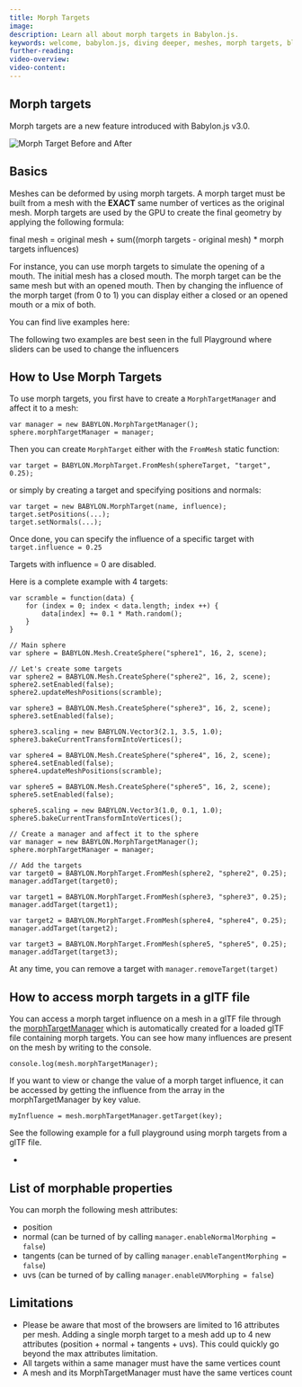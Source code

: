 ```yaml
---
title: Morph Targets
image: 
description: Learn all about morph targets in Babylon.js.
keywords: welcome, babylon.js, diving deeper, meshes, morph targets, blend shapes
further-reading:
video-overview:
video-content:
---
```


## Morph targets

Morph targets are a new feature introduced with Babylon.js v3.0.

![Morph Target Before and After](/img/how_to/morphtargets.jpg)

## Basics
Meshes can be deformed by using morph targets. A morph target must be built from a mesh with the **EXACT** same number of vertices as the original mesh.
Morph targets are used by the GPU to create the final geometry by applying the following formula:

final mesh = original mesh + sum((morph targets - original mesh) * morph targets influences)

For instance, you can use morph targets to simulate the opening of a mouth. The initial mesh has a closed mouth. The morph target can be the same mesh but with an opened mouth. Then by changing the influence of the morph target (from 0 to 1) you can display either a closed or an opened mouth or a mix of both.

You can find live examples here: 
<Playground id="#HPV2TZ#8" title="Animated Morph Targets" description="Simple example of animated morph targets."/>

The following two examples are best seen in the full Playground where sliders can be used to change the influencers
<Playground id="#HPV2TZ#2" title="Animated Morph Targets with Standard Material" description="Simple example of animated morph targets with standard material."/>  
<Playground id="#HPV2TZ#4" title="Animated Morph Targets with PBR Material" description="Simple example of animated morph targets with PBR material."/>

## How to Use Morph Targets
To use morph targets, you first have to create a `MorphTargetManager` and affect it to a mesh:

```
var manager = new BABYLON.MorphTargetManager();
sphere.morphTargetManager = manager;
```

Then you can create `MorphTarget` either with the `FromMesh` static function:

```
var target = BABYLON.MorphTarget.FromMesh(sphereTarget, "target", 0.25);
```

or simply by creating a target and specifying positions and normals:

```
var target = new BABYLON.MorphTarget(name, influence);
target.setPositions(...);
target.setNormals(...);
```

Once done, you can specify the influence of a specific target with `target.influence = 0.25`

Targets with influence = 0 are disabled.

Here is a complete example with 4 targets:

```
var scramble = function(data) {
    for (index = 0; index < data.length; index ++) {
        data[index] += 0.1 * Math.random();
    }
}

// Main sphere
var sphere = BABYLON.Mesh.CreateSphere("sphere1", 16, 2, scene);

// Let's create some targets
var sphere2 = BABYLON.Mesh.CreateSphere("sphere2", 16, 2, scene);
sphere2.setEnabled(false);
sphere2.updateMeshPositions(scramble);

var sphere3 = BABYLON.Mesh.CreateSphere("sphere3", 16, 2, scene);
sphere3.setEnabled(false);

sphere3.scaling = new BABYLON.Vector3(2.1, 3.5, 1.0);
sphere3.bakeCurrentTransformIntoVertices();

var sphere4 = BABYLON.Mesh.CreateSphere("sphere4", 16, 2, scene);
sphere4.setEnabled(false);
sphere4.updateMeshPositions(scramble);

var sphere5 = BABYLON.Mesh.CreateSphere("sphere5", 16, 2, scene);
sphere5.setEnabled(false);

sphere5.scaling = new BABYLON.Vector3(1.0, 0.1, 1.0);
sphere5.bakeCurrentTransformIntoVertices();    

// Create a manager and affect it to the sphere
var manager = new BABYLON.MorphTargetManager();
sphere.morphTargetManager = manager;

// Add the targets
var target0 = BABYLON.MorphTarget.FromMesh(sphere2, "sphere2", 0.25);
manager.addTarget(target0);

var target1 = BABYLON.MorphTarget.FromMesh(sphere3, "sphere3", 0.25);
manager.addTarget(target1);

var target2 = BABYLON.MorphTarget.FromMesh(sphere4, "sphere4", 0.25);
manager.addTarget(target2);   

var target3 = BABYLON.MorphTarget.FromMesh(sphere5, "sphere5", 0.25);
manager.addTarget(target3);      
```

At any time, you can remove a target with `manager.removeTarget(target)`

## How to access morph targets in a glTF file
You can access a morph target influence on a mesh in a glTF file through the [morphTargetManager](/api/classes/babylon.morphtargetmanager#gettarget) which is automatically created for a loaded glTF file containing morph targets. You can see how many influences are present on the mesh by writing to the console.

```
console.log(mesh.morphTargetManager);
```

If you want to view or change the value of a morph target influence, it can be accessed by getting the influence from the array in the morphTargetManager by key value.

```
myInfluence = mesh.morphTargetManager.getTarget(key);
```
See the following example for a full playground using morph targets from a glTF file.
- <Playground id="#9CLJEF" title="Morph Targets From a .glTF File" description="Simple example of using morph targets from a .glTF file."/>

## List of morphable properties

You can morph the following mesh attributes:
- position
- normal (can be turned of by calling `manager.enableNormalMorphing = false`)
- tangents (can be turned of by calling `manager.enableTangentMorphing = false`)
- uvs (can be turned of by calling `manager.enableUVMorphing = false`)

## Limitations

* Please be aware that most of the browsers are limited to 16 attributes per mesh. Adding a single morph target to a mesh add up to 4 new attributes (position + normal + tangents + uvs). This could quickly go beyond the max attributes limitation.
* All targets within a same manager must have the same vertices count
* A mesh and its MorphTargetManager must have the same vertices count